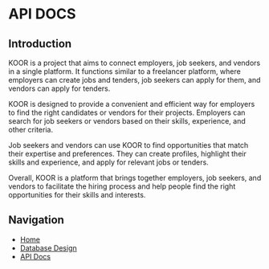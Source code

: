 # API DOCS

## Introduction

KOOR is a project that aims to connect employers, job seekers, and vendors in a single platform. It functions similar to a freelancer platform, where employers can create jobs and tenders, job seekers can apply for them, and vendors can apply for tenders.

KOOR is designed to provide a convenient and efficient way for employers to find the right candidates or vendors for their projects. Employers can search for job seekers or vendors based on their skills, experience, and other criteria.

Job seekers and vendors can use KOOR to find opportunities that match their expertise and preferences. They can create profiles, highlight their skills and experience, and apply for relevant jobs or tenders.

Overall, KOOR is a platform that brings together employers, job seekers, and vendors to facilitate the hiring process and help people find the right opportunities for their skills and interests.

## Navigation

- [Home]() 
- [Database Design](https://github.com/digimonktech/koor_backend/blob/db-design/README.md)
- [API Docs](./API%20Docs/index.md)
